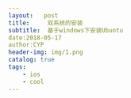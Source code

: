```yaml
---
layout:   post                   
title:     双系统的安装             
subtitle:  基于windows下安装Ubuntu
date:2018-05-17
author:CYP                      
header-img: img/1.png    
catalog: true                       
tags:                               
    - ios
    - cool
---
```

# 


